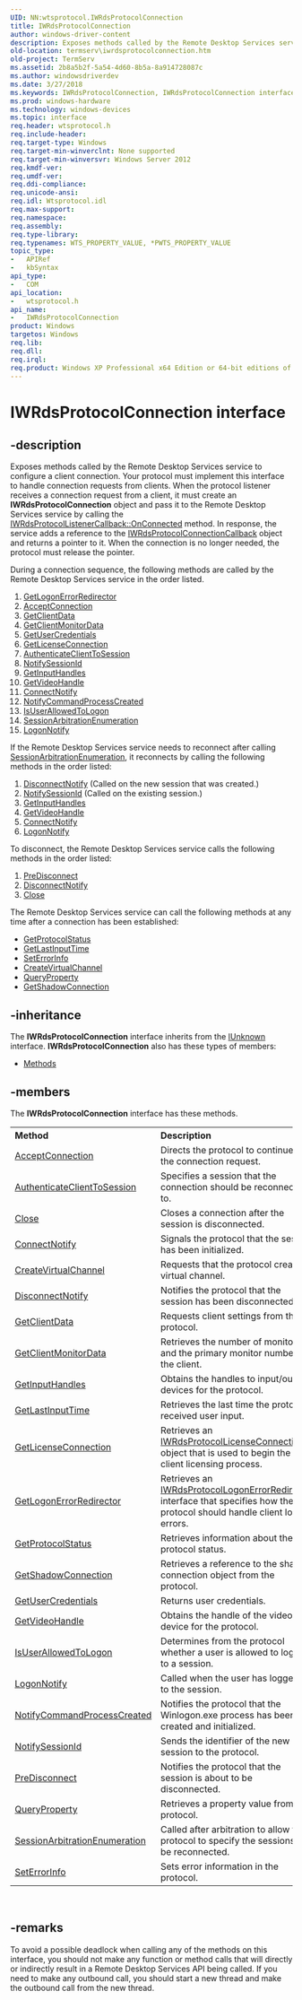 ```yaml
---
UID: NN:wtsprotocol.IWRdsProtocolConnection
title: IWRdsProtocolConnection
author: windows-driver-content
description: Exposes methods called by the Remote Desktop Services service to configure a client connection.
old-location: termserv\iwrdsprotocolconnection.htm
old-project: TermServ
ms.assetid: 2b8a5b2f-5a54-4d60-8b5a-8a914728087c
ms.author: windowsdriverdev
ms.date: 3/27/2018
ms.keywords: IWRdsProtocolConnection, IWRdsProtocolConnection interface [Remote Desktop Services], IWRdsProtocolConnection interface [Remote Desktop Services], described, termserv.iwrdsprotocolconnection, wtsprotocol/IWRdsProtocolConnection
ms.prod: windows-hardware
ms.technology: windows-devices
ms.topic: interface
req.header: wtsprotocol.h
req.include-header: 
req.target-type: Windows
req.target-min-winverclnt: None supported
req.target-min-winversvr: Windows Server 2012
req.kmdf-ver: 
req.umdf-ver: 
req.ddi-compliance: 
req.unicode-ansi: 
req.idl: Wtsprotocol.idl
req.max-support: 
req.namespace: 
req.assembly: 
req.type-library: 
req.typenames: WTS_PROPERTY_VALUE, *PWTS_PROPERTY_VALUE
topic_type:
-	APIRef
-	kbSyntax
api_type:
-	COM
api_location:
-	wtsprotocol.h
api_name:
-	IWRdsProtocolConnection
product: Windows
targetos: Windows
req.lib: 
req.dll: 
req.irql: 
req.product: Windows XP Professional x64 Edition or 64-bit editions of     Windows Server 2003
---
```


# IWRdsProtocolConnection interface


## -description


Exposes methods called by the Remote Desktop Services service to configure a client connection. Your protocol must implement this interface to handle connection requests from clients. When the protocol listener receives a connection request from a client, it must create an <b>IWRdsProtocolConnection</b> object and pass it to the Remote Desktop Services service by calling  the <a href="https://msdn.microsoft.com/9d2d5393-f0a6-40ec-9bf2-2e8c945693db">IWRdsProtocolListenerCallback::OnConnected</a> method. In response, the service adds a reference to the <a href="https://msdn.microsoft.com/81a73688-f39e-4960-8587-602d56c11e7e">IWRdsProtocolConnectionCallback</a> object and returns a pointer to it. When the connection is no longer needed, the protocol must release the pointer.

During a connection sequence, the following methods are called by the Remote Desktop Services service in the order listed.
<ol>
<li>
<a href="https://msdn.microsoft.com/9613330F-B8DE-48C7-892C-FB8F50739C13">GetLogonErrorRedirector</a>
</li>
<li>
<a href="https://msdn.microsoft.com/ef7e13ad-eeb8-4452-b3d6-a137b766f98f">AcceptConnection</a>
</li>
<li>
<a href="https://msdn.microsoft.com/4005ff92-56ea-46ae-a546-e08a80303ef5">GetClientData</a>
</li>
<li>
<a href="https://msdn.microsoft.com/df70ff56-3e12-4842-a818-31ee75da96a9">GetClientMonitorData</a>
</li>
<li>
<a href="https://msdn.microsoft.com/dcd8de76-e260-4b3b-98ca-4f486b3b6635">GetUserCredentials</a>
</li>
<li>
<a href="https://msdn.microsoft.com/6c75f80a-0d47-489d-b684-f718326e2b0d">GetLicenseConnection</a>
</li>
<li>
<a href="https://msdn.microsoft.com/314f1ae8-5b2d-4c95-bb2d-0d9288d38934">AuthenticateClientToSession</a>
</li>
<li>
<a href="https://msdn.microsoft.com/82bf892e-5e6f-4057-ac36-00e046080c93">NotifySessionId</a>
</li>
<li>
<a href="https://msdn.microsoft.com/42f20dfc-e625-4b53-b055-750af4cbd3ec">GetInputHandles</a>
</li>
<li>
<a href="https://msdn.microsoft.com/069ee899-ae3a-4043-92b5-e193dbfe4f54">GetVideoHandle</a>
</li>
<li>
<a href="https://msdn.microsoft.com/057a093b-9b2d-4a2e-9593-fe0251427be0">ConnectNotify</a>
</li>
<li>
<a href="https://msdn.microsoft.com/B2A9CC5A-6E6E-418D-9C03-FDF207AFB683">NotifyCommandProcessCreated</a>
</li>
<li>
<a href="https://msdn.microsoft.com/4e2c5d2b-ec45-45ea-8bd3-71aaa0b15529">IsUserAllowedToLogon</a>
</li>
<li>
<a href="https://msdn.microsoft.com/d0e93014-1f79-47ac-bf3a-c100eb652751">SessionArbitrationEnumeration</a>
</li>
<li>
<a href="https://msdn.microsoft.com/2b6ce1cd-0e9f-465d-a5d6-e0d35bddebc4">LogonNotify</a>
</li>
</ol>If the Remote Desktop Services service needs to reconnect after calling <a href="https://msdn.microsoft.com/d0e93014-1f79-47ac-bf3a-c100eb652751">SessionArbitrationEnumeration</a>, it reconnects by calling the following methods in the order listed:
<ol>
<li>
<a href="https://msdn.microsoft.com/2399677b-0859-4e43-9dbc-0b08fa0647b0">DisconnectNotify</a> (Called on the new session that was created.)</li>
<li>
<a href="https://msdn.microsoft.com/82bf892e-5e6f-4057-ac36-00e046080c93">NotifySessionId</a> (Called on the existing session.)</li>
<li>
<a href="https://msdn.microsoft.com/42f20dfc-e625-4b53-b055-750af4cbd3ec">GetInputHandles</a>
</li>
<li>
<a href="https://msdn.microsoft.com/069ee899-ae3a-4043-92b5-e193dbfe4f54">GetVideoHandle</a>
</li>
<li>
<a href="https://msdn.microsoft.com/057a093b-9b2d-4a2e-9593-fe0251427be0">ConnectNotify</a>
</li>
<li>
<a href="https://msdn.microsoft.com/2b6ce1cd-0e9f-465d-a5d6-e0d35bddebc4">LogonNotify</a>
</li>
</ol>To disconnect, the Remote Desktop Services service calls the following methods in the order listed:
<ol>
<li>
<a href="https://msdn.microsoft.com/988032B5-94AA-40ED-B571-E7C2E652D023">PreDisconnect</a>
</li>
<li>
<a href="https://msdn.microsoft.com/2399677b-0859-4e43-9dbc-0b08fa0647b0">DisconnectNotify</a>
</li>
<li>
<a href="https://msdn.microsoft.com/library/windows/hardware/hh451151">Close</a>
</li>
</ol>The Remote Desktop Services service can call the following methods at any time after a connection has been established:
<ul>
<li>
<a href="https://msdn.microsoft.com/A89C2E3F-AC75-4CFB-9DA7-00DCEDCA1C1A">GetProtocolStatus</a>
</li>
<li>
<a href="https://msdn.microsoft.com/1a6acbd2-6155-4513-8892-50a4552abb12">GetLastInputTime</a>
</li>
<li>
<a href="https://msdn.microsoft.com/114abaf1-fe67-4d80-ad5d-f49aac9dd587">SetErrorInfo</a>
</li>
<li>
<a href="https://msdn.microsoft.com/c0302081-06af-44af-a9ed-936d705e711b">CreateVirtualChannel</a>
</li>
<li>
<a href="https://msdn.microsoft.com/d504a40f-5dc5-4c1b-960f-d41cccef9154">QueryProperty</a>
</li>
<li>
<a href="https://msdn.microsoft.com/1b1059af-f673-47fd-85fc-57df76adfbcf">GetShadowConnection</a>
</li>
</ul>

## -inheritance

The <b xmlns:loc="http://microsoft.com/wdcml/l10n">IWRdsProtocolConnection</b> interface inherits from the <a href="https://msdn.microsoft.com/33f1d79a-33fc-4ce5-a372-e08bda378332">IUnknown</a> interface. <b>IWRdsProtocolConnection</b> also has these types of members:
<ul>
<li><a href="https://docs.microsoft.com/">Methods</a></li>
</ul>

## -members

The <b>IWRdsProtocolConnection</b> interface has these methods.
<table class="members" id="memberListMethods">
<tr>
<th align="left" width="37%">Method</th>
<th align="left" width="63%">Description</th>
</tr>
<tr data="declared;">
<td align="left" width="37%">
<a href="https://msdn.microsoft.com/ef7e13ad-eeb8-4452-b3d6-a137b766f98f">AcceptConnection</a>
</td>
<td align="left" width="63%">
Directs the protocol to continue with the connection request.

</td>
</tr>
<tr data="declared;">
<td align="left" width="37%">
<a href="https://msdn.microsoft.com/314f1ae8-5b2d-4c95-bb2d-0d9288d38934">AuthenticateClientToSession</a>
</td>
<td align="left" width="63%">
Specifies a session that the connection should be reconnected to.

</td>
</tr>
<tr data="declared;">
<td align="left" width="37%">
<a href="https://msdn.microsoft.com/library/windows/hardware/hh451151">Close</a>
</td>
<td align="left" width="63%">
Closes a connection after the session is disconnected.

</td>
</tr>
<tr data="declared;">
<td align="left" width="37%">
<a href="https://msdn.microsoft.com/057a093b-9b2d-4a2e-9593-fe0251427be0">ConnectNotify</a>
</td>
<td align="left" width="63%">
Signals the protocol that the session has been initialized.

</td>
</tr>
<tr data="declared;">
<td align="left" width="37%">
<a href="https://msdn.microsoft.com/c0302081-06af-44af-a9ed-936d705e711b">CreateVirtualChannel</a>
</td>
<td align="left" width="63%">
Requests that the protocol create a virtual channel.

</td>
</tr>
<tr data="declared;">
<td align="left" width="37%">
<a href="https://msdn.microsoft.com/2399677b-0859-4e43-9dbc-0b08fa0647b0">DisconnectNotify</a>
</td>
<td align="left" width="63%">
Notifies the protocol that the session has been disconnected.

</td>
</tr>
<tr data="declared;">
<td align="left" width="37%">
<a href="https://msdn.microsoft.com/4005ff92-56ea-46ae-a546-e08a80303ef5">GetClientData</a>
</td>
<td align="left" width="63%">
Requests client settings from the protocol.

</td>
</tr>
<tr data="declared;">
<td align="left" width="37%">
<a href="https://msdn.microsoft.com/df70ff56-3e12-4842-a818-31ee75da96a9">GetClientMonitorData</a>
</td>
<td align="left" width="63%">
Retrieves the number of monitors and the primary monitor number on the client.

</td>
</tr>
<tr data="declared;">
<td align="left" width="37%">
<a href="https://msdn.microsoft.com/42f20dfc-e625-4b53-b055-750af4cbd3ec">GetInputHandles</a>
</td>
<td align="left" width="63%">
Obtains the handles to input/output devices for the protocol.

</td>
</tr>
<tr data="declared;">
<td align="left" width="37%">
<a href="https://msdn.microsoft.com/1a6acbd2-6155-4513-8892-50a4552abb12">GetLastInputTime</a>
</td>
<td align="left" width="63%">
Retrieves the last time the protocol received user input.

</td>
</tr>
<tr data="declared;">
<td align="left" width="37%">
<a href="https://msdn.microsoft.com/6c75f80a-0d47-489d-b684-f718326e2b0d">GetLicenseConnection</a>
</td>
<td align="left" width="63%">
Retrieves an <a href="https://msdn.microsoft.com/498c31c5-1cb6-41d7-91fb-7409ea03dda0">IWRdsProtocolLicenseConnection</a> object that is used to begin the client licensing process.

</td>
</tr>
<tr data="declared;">
<td align="left" width="37%">
<a href="https://msdn.microsoft.com/9613330F-B8DE-48C7-892C-FB8F50739C13">GetLogonErrorRedirector</a>
</td>
<td align="left" width="63%">
Retrieves an <a href="https://msdn.microsoft.com/43c283f5-c902-49cc-81a0-15fc6316c7d4">IWRdsProtocolLogonErrorRedirector</a> interface that specifies how the protocol should handle client logon errors.

</td>
</tr>
<tr data="declared;">
<td align="left" width="37%">
<a href="https://msdn.microsoft.com/A89C2E3F-AC75-4CFB-9DA7-00DCEDCA1C1A">GetProtocolStatus</a>
</td>
<td align="left" width="63%">
Retrieves information about the protocol status.

</td>
</tr>
<tr data="declared;">
<td align="left" width="37%">
<a href="https://msdn.microsoft.com/1b1059af-f673-47fd-85fc-57df76adfbcf">GetShadowConnection</a>
</td>
<td align="left" width="63%">
Retrieves a reference to the shadow connection object from the protocol.

</td>
</tr>
<tr data="declared;">
<td align="left" width="37%">
<a href="https://msdn.microsoft.com/dcd8de76-e260-4b3b-98ca-4f486b3b6635">GetUserCredentials</a>
</td>
<td align="left" width="63%">
Returns user credentials.

</td>
</tr>
<tr data="declared;">
<td align="left" width="37%">
<a href="https://msdn.microsoft.com/069ee899-ae3a-4043-92b5-e193dbfe4f54">GetVideoHandle</a>
</td>
<td align="left" width="63%">
Obtains the handle of the video device for the protocol.

</td>
</tr>
<tr data="declared;">
<td align="left" width="37%">
<a href="https://msdn.microsoft.com/4e2c5d2b-ec45-45ea-8bd3-71aaa0b15529">IsUserAllowedToLogon</a>
</td>
<td align="left" width="63%">
Determines from the protocol whether a user is allowed to log on to a session.

</td>
</tr>
<tr data="declared;">
<td align="left" width="37%">
<a href="https://msdn.microsoft.com/2b6ce1cd-0e9f-465d-a5d6-e0d35bddebc4">LogonNotify</a>
</td>
<td align="left" width="63%">
Called when the user has logged on to the session.

</td>
</tr>
<tr data="declared;">
<td align="left" width="37%">
<a href="https://msdn.microsoft.com/B2A9CC5A-6E6E-418D-9C03-FDF207AFB683">NotifyCommandProcessCreated</a>
</td>
<td align="left" width="63%">
Notifies the protocol that the Winlogon.exe process has been created and initialized.

</td>
</tr>
<tr data="declared;">
<td align="left" width="37%">
<a href="https://msdn.microsoft.com/82bf892e-5e6f-4057-ac36-00e046080c93">NotifySessionId</a>
</td>
<td align="left" width="63%">
Sends the identifier of the new session to the protocol.

</td>
</tr>
<tr data="declared;">
<td align="left" width="37%">
<a href="https://msdn.microsoft.com/988032B5-94AA-40ED-B571-E7C2E652D023">PreDisconnect</a>
</td>
<td align="left" width="63%">
Notifies the protocol that the session is about to be disconnected.

</td>
</tr>
<tr data="declared;">
<td align="left" width="37%">
<a href="https://msdn.microsoft.com/d504a40f-5dc5-4c1b-960f-d41cccef9154">QueryProperty</a>
</td>
<td align="left" width="63%">
Retrieves a property value from the protocol.

</td>
</tr>
<tr data="declared;">
<td align="left" width="37%">
<a href="https://msdn.microsoft.com/d0e93014-1f79-47ac-bf3a-c100eb652751">SessionArbitrationEnumeration</a>
</td>
<td align="left" width="63%">
Called after arbitration to allow the protocol to specify the sessions to be reconnected.

</td>
</tr>
<tr data="declared;">
<td align="left" width="37%">
<a href="https://msdn.microsoft.com/114abaf1-fe67-4d80-ad5d-f49aac9dd587">SetErrorInfo</a>
</td>
<td align="left" width="63%">
Sets error information in the protocol.

</td>
</tr>
</table> 


## -remarks



To avoid a possible deadlock when calling any of the methods on this interface, you should not make any function or method calls that will directly or indirectly result in a Remote Desktop Services API being called. If you need to make any outbound call, you should start a new thread and make the outbound call from the new thread.



